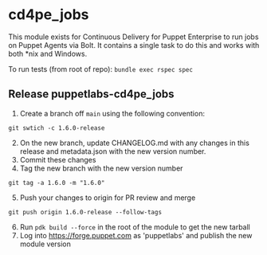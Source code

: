 # cd4pe_jobs

This module exists for Continuous Delivery for Puppet Enterprise to run jobs on Puppet Agents via Bolt. It contains a single task to do this and works with both \*nix and Windows.

To run tests (from root of repo):
`bundle exec rspec spec`

## Release puppetlabs-cd4pe_jobs

1. Create a branch off `main` using the following convention:
```shell
git swtich -c 1.6.0-release
```
2. On the new branch, update CHANGELOG.md with any changes in this release and metadata.json with the new version number.
3. Commit these changes
4. Tag the new branch with the new version number
```shell
git tag -a 1.6.0 -m "1.6.0"
```
5. Push your changes to origin for PR review and merge
```shell
git push origin 1.6.0-release --follow-tags
```   
6. Run `pdk build --force` in the root of the module to get the new tarball
7. Log into https://forge.puppet.com as 'puppetlabs' and publish the new module version
